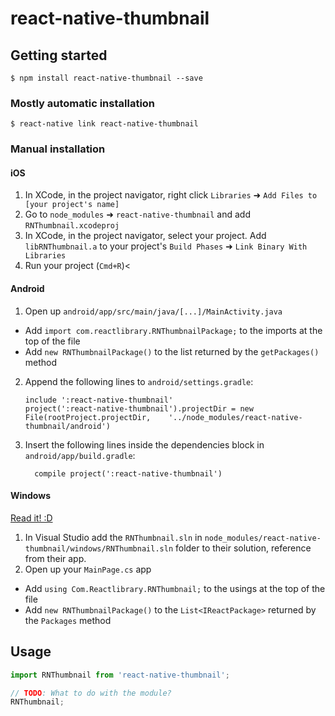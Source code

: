 
# react-native-thumbnail

## Getting started

`$ npm install react-native-thumbnail --save`

### Mostly automatic installation

`$ react-native link react-native-thumbnail`

### Manual installation


#### iOS

1. In XCode, in the project navigator, right click `Libraries` ➜ `Add Files to [your project's name]`
2. Go to `node_modules` ➜ `react-native-thumbnail` and add `RNThumbnail.xcodeproj`
3. In XCode, in the project navigator, select your project. Add `libRNThumbnail.a` to your project's `Build Phases` ➜ `Link Binary With Libraries`
4. Run your project (`Cmd+R`)<

#### Android

1. Open up `android/app/src/main/java/[...]/MainActivity.java`
  - Add `import com.reactlibrary.RNThumbnailPackage;` to the imports at the top of the file
  - Add `new RNThumbnailPackage()` to the list returned by the `getPackages()` method
2. Append the following lines to `android/settings.gradle`:
  	```
  	include ':react-native-thumbnail'
  	project(':react-native-thumbnail').projectDir = new File(rootProject.projectDir, 	'../node_modules/react-native-thumbnail/android')
  	```
3. Insert the following lines inside the dependencies block in `android/app/build.gradle`:
  	```
      compile project(':react-native-thumbnail')
  	```

#### Windows
[Read it! :D](https://github.com/ReactWindows/react-native)

1. In Visual Studio add the `RNThumbnail.sln` in `node_modules/react-native-thumbnail/windows/RNThumbnail.sln` folder to their solution, reference from their app.
2. Open up your `MainPage.cs` app
  - Add `using Com.Reactlibrary.RNThumbnail;` to the usings at the top of the file
  - Add `new RNThumbnailPackage()` to the `List<IReactPackage>` returned by the `Packages` method


## Usage
```javascript
import RNThumbnail from 'react-native-thumbnail';

// TODO: What to do with the module?
RNThumbnail;
```
  